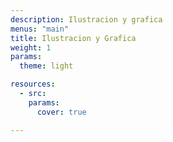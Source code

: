 ```yaml
---
description: Ilustracion y grafica
menus: "main"
title: Ilustracion y Grafica
weight: 1
params:
  theme: light

resources:
  - src:
    params:
      cover: true

---
```

